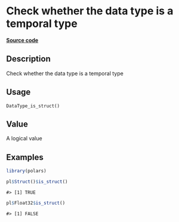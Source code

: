 

# Check whether the data type is a temporal type

[**Source code**](https://github.com/pola-rs/r-polars/tree/d562252dbb77de7e06ca3e6150d74a2c709763bc/R/after-wrappers.R#L20)

## Description

Check whether the data type is a temporal type

## Usage

<pre><code class='language-R'>DataType_is_struct()
</code></pre>

## Value

A logical value

## Examples

``` r
library(polars)

pl$Struct()$is_struct()
```

    #> [1] TRUE

``` r
pl$Float32$is_struct()
```

    #> [1] FALSE
